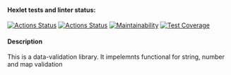 #### Hexlet tests and linter status:
[![Actions Status](https://github.com/Iliatar/java-project-78/actions/workflows/hexlet-check.yml/badge.svg)](https://github.com/Iliatar/java-project-78/actions)
[![Actions Status](https://github.com/Iliatar/java-project-78/actions/workflows/main.yml/badge.svg)](https://github.com/Iliatar/java-project-78/actions)
[![Maintainability](https://api.codeclimate.com/v1/badges/c7febc4b77e3bbd37b60/maintainability)](https://codeclimate.com/github/Iliatar/java-project-78/maintainability)
[![Test Coverage](https://api.codeclimate.com/v1/badges/c7febc4b77e3bbd37b60/test_coverage)](https://codeclimate.com/github/Iliatar/java-project-78/test_coverage)

#### Description
<p>This is a data-validation library. It impelemnts functional for string, number and map validation</p>
